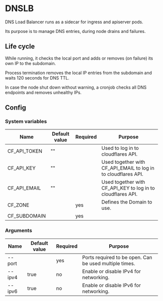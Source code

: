 # DNSLB

DNS Load Balancer runs as a sidecar for ingress and apiserver pods.

Its purpose is to manage DNS entries, during node drains and failures.

## Life cycle

While running, it checks the local port and adds or removes (on failure) its own IP to the subdomain.

Process termination removes the local IP entries from the subdomain and waits 120 seconds for DNS TTL.

In case the node shut down without warning, a cronjob checks all DNS endpoints and removes unhealthy IPs.

## Config

### System variables

| Name          | Default value | Required | Purpose                                                       |
|---------------|---------------|----------|---------------------------------------------------------------|
| CF_API_TOKEN  | ""            |          | Used to log in to cloudflares API.                            |
| CF_API_KEY    | ""            |          | Used together with CF_API_EMAIL to log in to cloudflares API. |
| CF_API_EMAIL  | ""            |          | Used together with CF_API_KEY to log in to cloudflares API.   |
| CF_ZONE       |               | yes      | Defines the Domain to use.                                    |
| CF_SUBDOMAIN  |               | yes      |                                                               |

### Arguments

| Name          | Default value | Required | Purpose                                                       |
|---------------|---------------|----------|---------------------------------------------------------------|
| --port        |               | yes      | Ports required to be open. Can be used multiple times.        |
| --ipv4        | true          | no       | Enable or disable IPv4 for networking.                        |
| --ipv6        | true          | no       | Enable or disable IPv6 for networking.                        |
